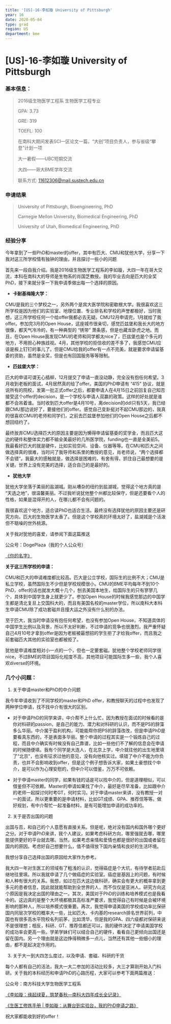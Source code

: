```yaml
---
title: '[US]-16-李如璇 University of Pittsburgh'
year: 16
date: 2020-05-04
type: grad
region: US
department: bme
---
```


# [US]-16-李如璇 University of Pittsburgh

### 基本信息：

>2016级生物医学工程系 生物医学工程专业
>
>GPA: 3.73
>
>GRE: 319
>
>TOEFL: 100
>
>在南科大期间发表SCI一区论文一篇，“大创”项目负责人，参与省级“攀登”计划一项
>
>大一暑假——UBC短期交流
>
>大四——哥大BME学年交流
>
>联系方式: 11612306@mail.sustech.edu.cn

### 申请结果

> University of Pittsburgh, Bioengineering, PhD
>
> Carnegie Mellon University, Biomedical Engineering, PhD
>
> University of Utah, Biomedical Engineering, PhD

### 经验分享

今年拿到了一些PhD和master的offer，其中有匹大、CMU和犹他大学，分享一下我对这三所学校情有独钟的理由，并且探讨一些小的问题

首先来一段自我介绍。我是2016级生物医学工程系的李如璇，大四一年在哥大交流，本科在南科大的导师是生物系的肖国芝教授。我的毕业去向是匹大的全奖PhD，接下来就分享一下我申请季做出每一个选择的原因。 

* **卡耐基梅隆大学：**

CMU是我的三个梦校之一，另外两个是宾大医学院和密歇根大学。我很喜欢这三所学校是因为他们的实验室、地理位置、专业排名和学校的声誉都极好，当时我想，这三所学校任何一个给offer我都必去无疑。CMU12月申请完，1月就给了我offer。参加完3月的Open House，这座城市很亲切，感觉匹兹堡和我长大的地方很像，都天气冷冷的，有一种典型的 “锈带” 萧条感，但是也藏龙卧虎之地。而且，在Open House我发现CMU的老师和同学都太nice了，匹兹堡也是个多元的地方，不用担心种族歧视。4月，其他学校的拒信收的差不多了，我感觉CMU应该是板上钉钉的事儿了。但是CMU给我的offer有一点不完美，就是要求申请留基委的资助，虽然是全奖，但是也有回国服务等等限制。 

* **匹兹堡大学：**

匹大的申请可谓无心插柳，12月提交了申请一直没动静，完全没有抱任何希望。3月收到老板的面试，4月居然真的给了offer。美国的PhD申请有 “415” 协议，就是说所有的院校，发第一批正式offer之后，都要申请人在4月15日之前回复自己知否接受这个offer的decision，是一个学校与申请人双赢的政策。这样的好处就是谁都不会吊着谁。当时收到匹大offer是4月10号，离decision的ddl只有5天，我已经跟CMU那边说好了，要接他们的offer。感觉自己变卦挺对不起CMU那边的，我真的很喜欢CMU的老师和同学们，之前去匹兹堡参加他们的Open House之后都不想回纽约了。

最终放弃CMU选择匹大的原因主要是因为懒得申请留基委的奖学金，而且匹大这边的硬件和整体实力都不输全美最好的几所医学院，funding也一直是全美前5。我最看好匹大的就是硬件，比如实验空间、设备、仪器等等。在CMU和匹大之间做选择真的很难，当时问了我导师和系里的教授的意见，肖老师说，“两个选择都不会错”。我最大的感触就是，做选择是困难的，有舍有得，抓住自己最想要的是关键。世界上没有完美的选择，适合自己的是最好的。 

* **犹他大学**

犹他大学坐落于美丽的盐湖城。刚从嘈杂的纽约到盐湖城，觉得这个地方真的是 “天选之地”，很温馨美丽。不过我听说犹他整个州都比较保守，但是还要看个人的性格，如果是混得开的人，在哪儿都不会有问题的。

我很喜欢这个地方，适合读PhD也适合生活。最终没有选择犹他的原因主要还是研究方向，匹大的生物医学太香了。但是这个学校真的环境太好了，盐湖城是个活泼但不聒噪的世外桃源。

关于我对犹他的喜爱，请参阅下面这篇推送

公众号：DogePlaza（我的个人公众号）

[《你的名字》](https://mp.weixin.qq.com/s/lMtdGizw8CiQBfb0Jy0Znw)

 

**关于这三所学校的申请：**

CMU和匹大的申请难度都比较高。匹大是公立学校，国际生的比例不大；CMU是私立学校，虽然国际生不少但是学校规模很小。CMU的BME平均每年不到10个PhD，offer的话也就发大概十几个，刨去美国本地生，给国际生的只有寥寥几个，具体到中国学生身上就更少了。参加Open House的时候我感觉那边的中国学生都是清北复旦上交国科大的，而且有美国名校的master学位，所以南科大本科生申请CMU除了成功套磁并且撞大运之外没有什么别的办法。

至于匹大，我当时申请没有抱任何希望，也没有参加Open House，不知道具体的中国学生比例以及背景，所以不太好判断，不过申请的竞争也很激烈。我严重怀疑自己4月10号才拿到offer是因为老板被最想招的学生拒了才给我offer，而且我之前套磁匹大其他的实验室也都被拒了。

犹他是申请难度相对小一点的一个，但也一定要套磁。犹他整个学校老师同学很nice，不过BME的项目国际化程度不高，其他项目可能国际生多一些，我个人喜欢diverse的环境。

  

### 几个小问题：

1. 关于申请master和PhD的中介问题

我今年申请收到了不同学校的master和PhD offer，和教授聊天的过程中也发现了两种学位申请，找不找中介有很大的区别。

* 对于申请PhD的同学来讲，中介帮不上什么忙，因为教授在面试的时候看的是你对科研的passion，是自己的能力、潜力和对科研的认识，而不是PS的辞藻多么华丽。中介属于盈利机构，可能能帮你把PS的辞藻改改，但是申请PhD是要看真东西的，不是表面多华丽。整个申请的过程其实是一个锻炼自己的过程，而且中介确实有时候没有自己靠谱，比如一些他们不了解的信息会在申请的时候随便填。我有个同学是大连人，在北京上学，中介就往他的出生地里填了“北京”，也没有征求过他的意见，没有向他核实过。填错了中介不能为你负责，也并不会影响收到offer，但是这个例子想告诉大家，如果土豪想找个中介，是可以作为心理安慰的，但中介可以借鉴，万万不可依赖。

* 对于申请master的同学，如果有钱的话是可以找中介的，但是道理相似，可以借鉴但不可依赖。Master的申请如果找了中介，最好是尽早准备，比如跟中介的老师一起探讨何时考GT，何时实习。对于申请master来讲，没有教授一对一的面试，所以更重要的是申请材料，比如GT成绩、GPA、推荐信等等。做好规划，有中介帮忙一起准备材料，是有可能增加申请的成功率的。

2. 关于是否出国的问题

出国与否，和自己的个人意愿有直接关系。但是呢，绝对没有国内和国外哪个更好之分。对于申请PhD来讲，我个人建议，如果考虑科研方向，哪里强就去哪，哪里能提供更好的平台就去哪。当然，如果考虑亲情和爱情也都是很好的出国或者留在国内的原因。考虑好自己想要什么，值不值得放下国内亲情和良好的生活环境。

我想分享自己选择出国的原因给大家作为参考。

我大四一年对生医工的领域有了粗浅的认识，觉得癌症是个大坑，有待学者前赴后继地往里填。所以我就申请了几个做癌症的实验室。癌症是基因上的问题，有时候和人种有很大的关系。我想，如过在匹大这边做科研，确实会有更大的概率拿到更多元的患者信息，因此就就能帮助到全世界的人，而不仅仅是亚洲人。研究方向这个原因是我决定出国的理由之一。其次，美国对于PhD的训练和培养模式也是我看中的。这边真的是整个大环境都极其高标准严要求，我觉得自己有时候是会被环境影响的那种人，所以培养模式很重要。再次，我觉得申请美国的学校成功率比保研国内同层次学校的概率大一些，比如匹大、卡内基的research排名世界前列，中国也有很多高水平院校名列前茅，比如清华，但是我的GPA、四六级都对保研来说不是很理想；相反，科研、GT、推荐信都还可以，我的硬件决定了申请美国学校的成功率会更高一些。学弟学妹们可以结合自己的硬件，看看自己更倾向出国还是留在国内。另一个理由就是这边挣得稍微多一点儿，当然还有其他一些细小的理由，都不是起决定作用的。

3. 关于大一到大四怎么度过，以及申请、套磁、科研的干货

每个人都有自己的活法，我大一大二参加的活动比较多，大三才算刚开始入门科研。关于我的本科经历和申请PhD的心路历程，大家可以参考下面两篇推送：

公众号：南方科技大学生物医学工程系

[《李如璇：缘起绿夏，筑梦春秋—南科大四年成长全记录》](https://mp.weixin.qq.com/s/HOIdVfqcEOv63d-sP9pD4A)

[《生医工修炼手册 | 李如璇：从舞台到实验台，我的PhD申请之路》](https://mp.weixin.qq.com/s/s7impcRi3asRr88jGGgRgw)

祝大家都能收到好的offer！